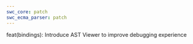 ```yaml
---
swc_core: patch
swc_ecma_parser: patch
---
```


feat(bindings): Introduce AST Viewer to improve debugging experience
